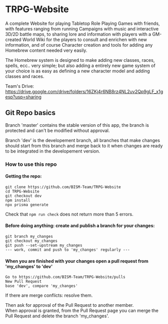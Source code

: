 # TRPG-Website

A complete Website for playing Tabletop Role Playing Games with friends, with features ranging from running Campaigns with music and interactive 3D/2D battle maps, to sharing lore and information with players with a GM-created World Wiki for the players to consult and enrichen with new information, and of course Character creation and tools for adding any Homebrew content needed very easily.

The Homebrew system is designed to make adding new classes, races, spells, ecc.. very simple; but also adding a entirely new game system of your choice is as easy as defining a new character model and adding classes and races.

Team's Drive: https://drive.google.com/drive/folders/16ZKj4r6NB8rz4NL2uv2Qp9gLF_x1gesp?usp=sharing

## Git Repo basics

Branch 'master' contains the stable version of this app, the branch is protected and can't be modified without approval.

Branch 'dev' is the developement branch, all branches that make changes should start from this branch and merge back to it when changes are ready to be integrated in the developement version.

### How to use this repo

#### Getting the repo:

```
git clone https://github.com/BISM-Team/TRPG-Website
cd TRPG-Website
git checkout dev
npm install
npx prisma generate
```

Check that `npm run check` does not return more than 5 errors.

#### Before doing anything: create and publish a branch for your changes:

```
git branch my_changes
git checkout my_changes
git push --set-upstream my_changes
--- work, commit and push to 'my_changes' regularly ---
```

#### When you are finished with your changes open a pull request from 'my_changes' to 'dev'

```
Go to https://github.com/BISM-Team/TRPG-Website/pulls
New Pull Request
base 'dev', compare 'my_changes'
```

If there are merge conflicts: resolve them.

Then ask for approval of the Pull Request to another member.  
When approval is granted, from the Pull Request page you can merge the Pull Request and delete the branch 'my_changes'.
